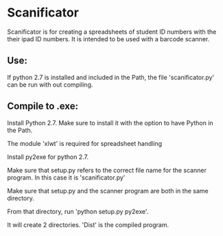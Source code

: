 # Scanificator
Scanificator is for creating a spreadsheets of student ID numbers with the their ipad ID numbers. 
It is intended to be used with a barcode scanner.

## Use:
If python 2.7 is installed and included in the Path, the file 'scanificator.py' can be run with out compiling. 



## Compile to .exe:

Install Python 2.7. Make sure to install it with the option to have Python in the Path. 

The module 'xlwt' is required for spreadsheet handling

Install py2exe for python 2.7.

Make sure that setup.py refers to the correct file name for the scanner program. In this case it is 'scanificator.py'

Make sure that setup.py and the scanner program are both in the same directory.

From that directory, run 'python setup.py py2exe'.

It will create 2 directories. 'Dist' is the compiled program.
